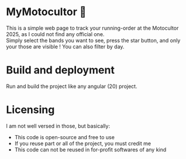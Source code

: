 # MyMotocultor 🤘

This is a simple web page to track your running-order at the Motocultor 2025, as I could not find any official one. <br/>
Simply select the bands you want to see, press the star button, and only your those are visible ! You can also filter by day.

# Build and deployment

Run and build the project like any angular (20) project.

# Licensing

I am not well versed in those, but basically:

- This code is open-source and free to use
- If you reuse part or all of the project, you must credit me
- This code can not be reused in for-profit softwares of any kind
